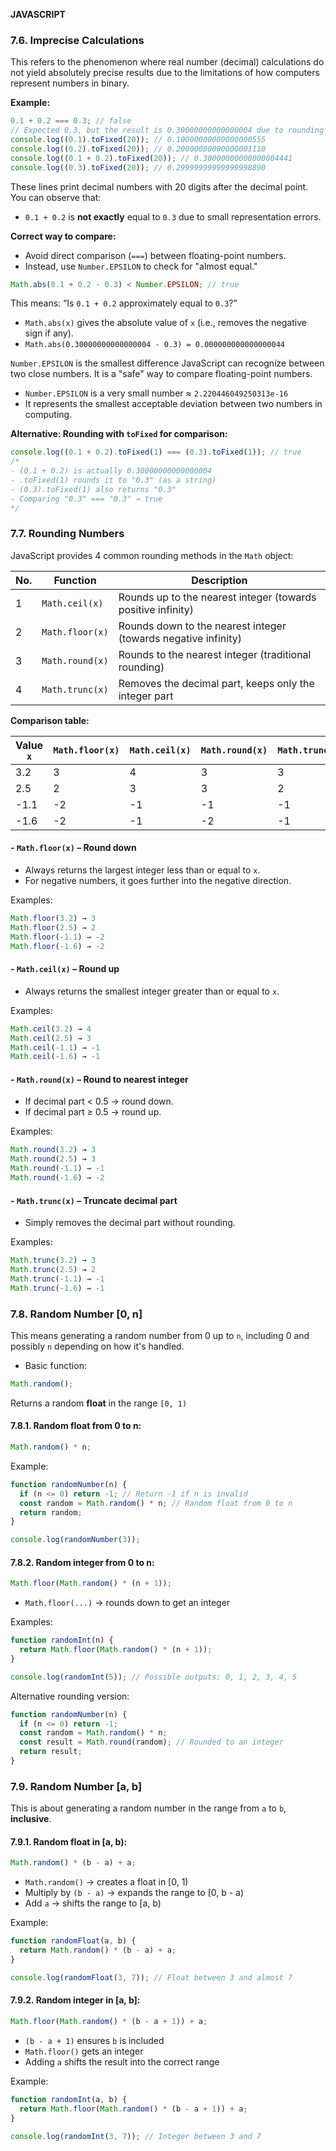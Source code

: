 **JAVASCRIPT**

### 7.6. Imprecise Calculations

This refers to the phenomenon where real number (decimal) calculations do not yield absolutely precise results due to the limitations of how computers represent numbers in binary.

**Example:**

```javascript
0.1 + 0.2 === 0.3; // false
// Expected 0.3, but the result is 0.30000000000000004 due to rounding error.
console.log((0.1).toFixed(20)); // 0.10000000000000000555
console.log((0.2).toFixed(20)); // 0.20000000000000001110
console.log((0.1 + 0.2).toFixed(20)); // 0.30000000000000004441
console.log((0.3).toFixed(20)); // 0.29999999999999998890
```

These lines print decimal numbers with 20 digits after the decimal point. You can observe that:

- `0.1 + 0.2` is **not exactly** equal to `0.3` due to small representation errors.

**Correct way to compare:**

- Avoid direct comparison (`===`) between floating-point numbers.
- Instead, use `Number.EPSILON` to check for "almost equal."

```javascript
Math.abs(0.1 + 0.2 - 0.3) < Number.EPSILON; // true
```

This means: “Is `0.1 + 0.2` approximately equal to `0.3`?”

- `Math.abs(x)` gives the absolute value of `x` (i.e., removes the negative sign if any).
- `Math.abs(0.30000000000000004 - 0.3) = 0.000000000000000044`

`Number.EPSILON` is the smallest difference JavaScript can recognize between two close numbers. It is a "safe" way to compare floating-point numbers.

- `Number.EPSILON` is a very small number ≈ `2.220446049250313e-16`
- It represents the smallest acceptable deviation between two numbers in computing.

**Alternative: Rounding with `toFixed` for comparison:**

```javascript
console.log((0.1 + 0.2).toFixed(1) === (0.3).toFixed(1)); // true
/*
- (0.1 + 0.2) is actually 0.30000000000000004
- .toFixed(1) rounds it to "0.3" (as a string)
- (0.3).toFixed(1) also returns "0.3"
- Comparing "0.3" === "0.3" → true
*/
```

### 7.7. Rounding Numbers

JavaScript provides 4 common rounding methods in the `Math` object:

| No. | Function        | Description                                                    |
| --- | --------------- | -------------------------------------------------------------- |
| 1   | `Math.ceil(x)`  | Rounds up to the nearest integer (towards positive infinity)   |
| 2   | `Math.floor(x)` | Rounds down to the nearest integer (towards negative infinity) |
| 3   | `Math.round(x)` | Rounds to the nearest integer (traditional rounding)           |
| 4   | `Math.trunc(x)` | Removes the decimal part, keeps only the integer part          |

**Comparison table:**

| Value `x` | `Math.floor(x)` | `Math.ceil(x)` | `Math.round(x)` | `Math.trunc(x)` |
| --------- | --------------- | -------------- | --------------- | --------------- |
| 3.2       | 3               | 4              | 3               | 3               |
| 2.5       | 2               | 3              | 3               | 2               |
| -1.1      | -2              | -1             | -1              | -1              |
| -1.6      | -2              | -1             | -2              | -1              |

#### - `Math.floor(x)` – Round down

- Always returns the largest integer less than or equal to `x`.
- For negative numbers, it goes further into the negative direction.

Examples:

```javascript
Math.floor(3.2) → 3
Math.floor(2.5) → 2
Math.floor(-1.1) → -2
Math.floor(-1.6) → -2
```

#### - `Math.ceil(x)` – Round up

- Always returns the smallest integer greater than or equal to `x`.

Examples:

```javascript
Math.ceil(3.2) → 4
Math.ceil(2.5) → 3
Math.ceil(-1.1) → -1
Math.ceil(-1.6) → -1
```

#### - `Math.round(x)` – Round to nearest integer

- If decimal part < 0.5 → round down.
- If decimal part ≥ 0.5 → round up.

Examples:

```javascript
Math.round(3.2) → 3
Math.round(2.5) → 3
Math.round(-1.1) → -1
Math.round(-1.6) → -2
```

#### - `Math.trunc(x)` – Truncate decimal part

- Simply removes the decimal part without rounding.

Examples:

```javascript
Math.trunc(3.2) → 3
Math.trunc(2.5) → 2
Math.trunc(-1.1) → -1
Math.trunc(-1.6) → -1
```

### 7.8. Random Number [0, n]

This means generating a random number from 0 up to `n`, including 0 and possibly `n` depending on how it's handled.

- Basic function:

```javascript
Math.random();
```

Returns a random **float** in the range `[0, 1)`

#### 7.8.1. Random float from 0 to n:

```javascript
Math.random() * n;
```

Example:

```javascript
function randomNumber(n) {
  if (n <= 0) return -1; // Return -1 if n is invalid
  const random = Math.random() * n; // Random float from 0 to n
  return random;
}

console.log(randomNumber(3));
```

#### 7.8.2. Random integer from 0 to n:

```javascript
Math.floor(Math.random() * (n + 1));
```

- `Math.floor(...)` → rounds down to get an integer

Examples:

```javascript
function randomInt(n) {
  return Math.floor(Math.random() * (n + 1));
}

console.log(randomInt(5)); // Possible outputs: 0, 1, 2, 3, 4, 5
```

Alternative rounding version:

```javascript
function randomNumber(n) {
  if (n <= 0) return -1;
  const random = Math.random() * n;
  const result = Math.round(random); // Rounded to an integer
  return result;
}
```

### 7.9. Random Number [a, b]

This is about generating a random number in the range from `a` to `b`, **inclusive**.

#### 7.9.1. Random float in [a, b):

```javascript
Math.random() * (b - a) + a;
```

- `Math.random()` → creates a float in [0, 1)
- Multiply by `(b - a)` → expands the range to [0, b - a)
- Add `a` → shifts the range to [a, b)

Example:

```javascript
function randomFloat(a, b) {
  return Math.random() * (b - a) + a;
}

console.log(randomFloat(3, 7)); // Float between 3 and almost 7
```

#### 7.9.2. Random integer in [a, b]:

```javascript
Math.floor(Math.random() * (b - a + 1)) + a;
```

- `(b - a + 1)` ensures `b` is included
- `Math.floor()` gets an integer
- Adding `a` shifts the result into the correct range

Example:

```javascript
function randomInt(a, b) {
  return Math.floor(Math.random() * (b - a + 1)) + a;
}

console.log(randomInt(3, 7)); // Integer between 3 and 7
```
